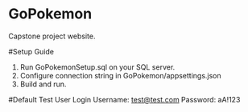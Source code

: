 # GoPokemon
Capstone project website.

#Setup Guide
1. Run GoPokemonSetup.sql on your SQL server.
2. Configure connection string in GoPokemon/appsettings.json
3. Build and run.

#Default Test User Login
Username: test@test.com
Password: aA!123
